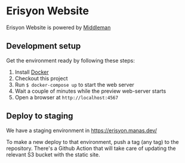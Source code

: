 # Erisyon Website

Erisyon Website is powered by [Middleman](http://middlemanapp.com/)

## Development setup

Get the environment ready by following these steps:

1. Install [Docker](https://docs.docker.com/get-started/#install-docker-desktop)
1. Checkout this project
1. Run `$ docker-compose up` to start the web server
1. Wait a couple of minutes while the preview web-server starts
1. Open a browser at `http://localhost:4567`

## Deploy to staging

We have a staging environment in https://erisyon.manas.dev/

To make a new deploy to that environment, push a tag (any tag) to the repository. There's a Github Action that will take care of updating the relevant S3 bucket with the static site.
